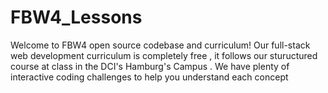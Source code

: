 # FBW4_Lessons
Welcome to FBW4 open source codebase and curriculum! Our full-stack web development curriculum is completely free , it follows our stuructured course at class in the DCI's Hamburg's Campus . We have plenty of interactive coding challenges to help you understand each concept
